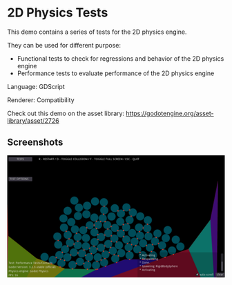# 2D Physics Tests

This demo contains a series of tests for the 2D
physics engine.

They can be used for different purpose:

- Functional tests to check for regressions and
  behavior of the 2D physics engine
- Performance tests to evaluate performance
  of the 2D physics engine

Language: GDScript

Renderer: Compatibility

Check out this demo on the asset library: https://godotengine.org/asset-library/asset/2726

## Screenshots

![Screenshot](screenshots/screenshot.png)
